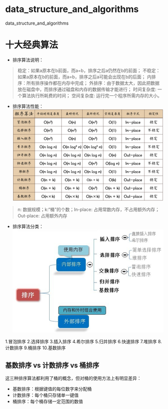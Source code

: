# data_structure_and_algorithms
data_structure_and_algorithms

# 十大经典算法
- 排序算法说明：
> 稳定：如果a原本在b前面，而a=b，排序之后a仍然在b的前面；
> 不稳定：如果a原本在b的前面，而a=b，排序之后a可能会出现在b的后面；
> 内排序：所有排序操作都在内存中完成；
> 外排序：由于数据太大，因此把数据放在磁盘中，而排序通过磁盘和内存的数据传输才能进行；
> 时间复杂度: 一个算法执行所耗费的时间；
> 空间复杂度: 运行完一个程序所需内存的大小。
- 排序算法性能：
![排序性能](/src/images/algorithms/排序性能.png)
> n: 数据规模；k:“桶”的个数；In-place: 占用常数内存，不占用额外内存；Out-place: 占用额外内存

- 排序算法分类：
![排序算法分类](/src/images/algorithms/排序分类.png)

1.冒泡排序
2.选择排序
3.插入排序
4.希尔排序
5.归并排序
6.快速排序
7.堆排序
8.计数排序
9.桶排序
10.基数排序

## 基数排序 vs 计数排序 vs 桶排序
这三种排序算法都利用了桶的概念，但对桶的使用方法上有明显差异：
- 基数排序：根据键值的每位数字来分配桶
- 计数排序：每个桶只存储单一键值
- 桶排序：每个桶存储一定范围的数值
